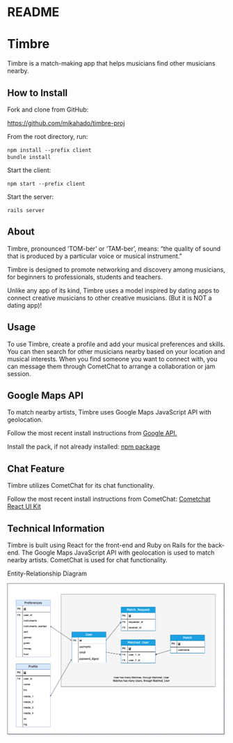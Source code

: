 # README

# Timbre

Timbre is a match-making app that helps musicians find other musicians nearby.  

## How to Install

Fork and clone from GitHub: 

https://github.com/mikahado/timbre-proj

From the root directory, run:  

~~~
npm install --prefix client
bundle install
~~~

Start the client:

~~~
npm start --prefix client
~~~

Start the server:

~~~
rails server 
~~~

## About 

Timbre, pronounced ‘TOM-ber’ or ‘TAM-ber’, means: “the quality of sound that is produced by a particular voice or musical instrument.”

Timbre is designed to promote networking and discovery among musicians, for beginners to professionals, students and teachers. 

Unlike any app of its kind, Timbre uses a model inspired by dating apps to connect creative musicians to other creative musicians. (But it is NOT a dating app)!

## Usage

To use Timbre, create a profile and add your musical preferences and skills. You can then search for other musicians nearby based on your location and musical interests. When you find someone you want to connect with, you can message them through CometChat to arrange a collaboration or jam session.

## Google Maps API 

To match nearby artists, Timbre uses Google Maps JavaScript API with geolocation. 

Follow the most recent install instructions from [Google API.](https://developers.google.com/maps/documentation/javascript/overview)

Install the pack, if not already installed: [npm package](https://www.npmjs.com/package/@react-google-maps/api)

## Chat Feature

Timbre utilizes CometChat for its chat functionality. 

Follow the most recent install instructions from CometChat:
[Cometchat React UI Kit](https://www.cometchat.com/docs/react-chat-ui-kit/overview)

   

## Technical Information

Timbre is built using React for the front-end and Ruby on Rails for the back-end. The Google Maps JavaScript API with geolocation is used to match nearby artists. CometChat is used for chat functionality.

Entity-Relationship Diagram

![Model](./phase-5-ERD.png)